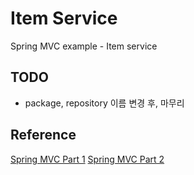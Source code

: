 # Item Service
Spring MVC example - Item service

## TODO
* package, repository 이름 변경 후, 마무리
## Reference
[Spring MVC Part 1](https://www.inflearn.com/course/%EC%8A%A4%ED%94%84%EB%A7%81-mvc-1)
[Spring MVC Part 2](https://www.inflearn.com/course/%EC%8A%A4%ED%94%84%EB%A7%81-mvc-2)